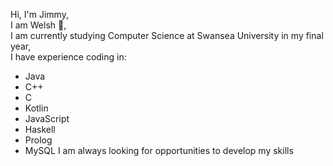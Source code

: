 Hi, I'm Jimmy,  
I am Welsh :wales:,  
I am currently studying Computer Science at Swansea University in my final year,  
I have experience coding in:  
 - Java
 - C++
 - C
 - Kotlin
 - JavaScript
 - Haskell
 - Prolog
 - MySQL
I am always looking for opportunities to develop my skills
